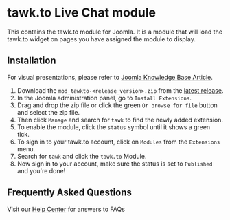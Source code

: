 # tawk.to Live Chat module

This contains the tawk.to module for Joomla. It is a module that will load the tawk.to widget on pages you have assigned the module to display.

## Installation
For visual presentations, please refer to [Joomla Knowledge Base Article](https://help.tawk.to/article/joomla).

1. Download the `mod_tawkto-<release_version>.zip` from the [latest release](https://github.com/tawk/tawk-joomla/releases).
2. In the Joomla administration panel, go to `Install Extensions`.
3. Drag and drop the zip file or click the green `Or browse for file` button and select the zip file.
4. Then click `Manage` and search for `tawk` to find the newly added extension.
5. To enable the module, click the `status` symbol until it shows a green tick.
6. To sign in to your tawk.to account, click on `Modules` from the `Extensions` menu.
7. Search for `tawk` and click the `tawk.to` Module.
8. Now sign in to your account, make sure the status is set to `Published` and you're done!

## Frequently Asked Questions
Visit our [Help Center](https://help.tawk.to/) for answers to FAQs
